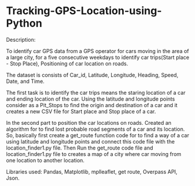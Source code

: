 # Tracking-GPS-Location-using-Python

Description:

To identify car GPS data from a GPS operator for cars moving in the area of a large city, for a five consecutive weekdays to identify car trips(Start place - Stop Place), Positioning of car location on roads.

The dataset is consists of Car_id, Latitude, Longitude, Heading, Speed, Date, and Time.

The first task is to identify the car trips means the staring location of a car and ending location of the car. Using the latitude and longitude points consider as a Pit_Stops to find the origin and destination of a car and it creates a new CSV file for Start place and Stop place of a car.

In the second part to position the car locations on roads. Created an algorithm for to find lost probable road segments of a car and its location. So, basically first create a get_route function code for to find a way of a car using latitude and longitude points and connect this code file with the location_finder1.py file. Then Run the get_route code file and location_finder1.py file to creates a map of a city where car moving from one location to another location.

Libraries used: Pandas, Matplotlib, mplleaflet, get route, Overpass API, Json.
